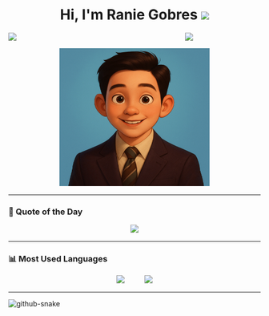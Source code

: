 
<h1 align="center">
  Hi, I'm Ranie Gobres <img src="https://media.giphy.com/media/hvRJCLFzcasrR4ia7z/giphy.gif" width="30px"/>
</h1>

<img align="left" src="https://user-images.githubusercontent.com/65187002/144930161-2f783401-8d27-4fdf-a2f7-cc0ba32f1f1f.gif" width="30%" style="display:inline;">
<img align="right" src="https://user-images.githubusercontent.com/65187002/144930161-2f783401-8d27-4fdf-a2f7-cc0ba32f1f1f.gif" width="30%" style="display:inline;">

<br>

<p align="center">
  <img src="https://raw.githubusercontent.com/s3rb0g/s3rb0g/main/Animated-Me.png" width="300" height="275"/>
</p>

---

### 🧠 Quote of the Day

<p align="center">
  <img src="https://quotes-github-readme.vercel.app/api?type=horizontal&theme=dark" />
</p>

---

### 📊 Most Used Languages

<p align="center">
  <img src="https://github-readme-stats.vercel.app/api/top-langs/?username=s3rb0g&layout=compact&theme=tokyonight&langs_count=10"/>
  &nbsp;&nbsp;&nbsp;&nbsp;&nbsp;&nbsp;&nbsp;&nbsp;
  <img src="https://media.giphy.com/media/qgQUggAC3Pfv687qPC/giphy.gif" width="400"/>
</p>

---

<picture>
  <source media="(prefers-color-scheme: dark)" srcset="https://raw.githubusercontent.com/s3rb0g/s3rb0g/output/github-snake-dark.svg" />
  <source media="(prefers-color-scheme: light)" srcset="https://raw.githubusercontent.com/s3rb0g/s3rb0g/output/github-snake.svg" />
  <img alt="github-snake" src="https://raw.githubusercontent.com/tobiasmeyhoefer/tobiasmeyhoefer/output/github-snake.svg" />
</picture>
